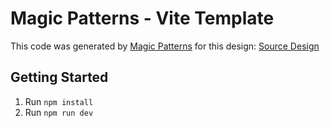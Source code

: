 # Magic Patterns - Vite Template

This code was generated by [Magic Patterns](https://magicpatterns.com) for this design: [Source Design](https://www.magicpatterns.com/c/ibd6wf7kvxdqkmhuxwocmq)

## Getting Started

1. Run `npm install`
2. Run `npm run dev`
